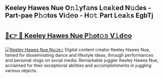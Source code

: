 ## Keeley Hawes Nue O𝚗𝚕yf𝚊ns L𝚎a𝚔ed N𝚞𝚍es - Part-pae P𝚑𝚘tos Vi𝚍𝚎o - H𝚘𝚝 Part L𝚎a𝚔s EgbTj

# <h2><a href="http://kf73vv.oniu.top/?m=Keeley+Hawes+Nue">🔗👉 🔴 Keeley Hawes Nue P𝚑ot𝚘𝚜 V𝚒d𝚎o</a></h2>

[![Keeley Hawes Nue Nu𝚍e𝚜](https://i.imgur.com/0qMVB7G.gif)](http://kf73vv.oniu.top/?m=Keeley+Hawes+Nue)
Digital content creator Keeley Hawes Nue, famed for disseminating dance and lifestyle ideas, through performances and personal vlogs on social media. Remarkable juggler Keeley Hawes Nue, acclaimed for their exceptional abilities and accomplishments in juggling various objects.  
